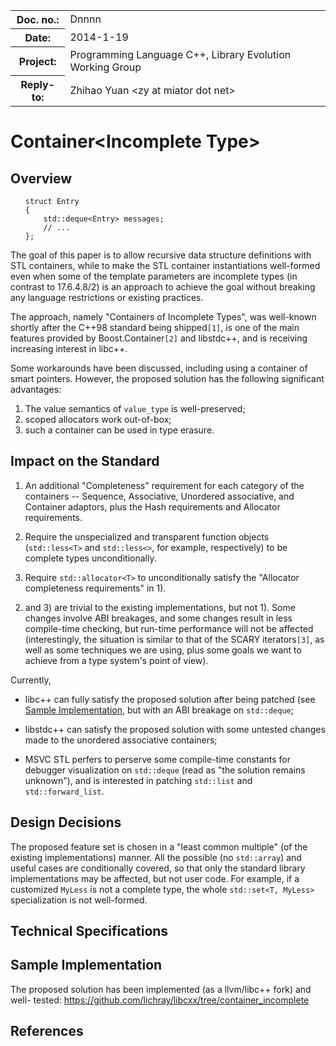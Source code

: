 <!-- maruku -o incomplete.html incomplete.md -->

<style type="text/css">
pre>code { display: block; margin-left: 2em; }
code { white-space: pre-wrap; }
ins { text-decoration: none; font-weight: bold; background-color: #A0FFA0 }
del { text-decoration: line-through; background-color: #FFA0A0 }
</style>

<table><tbody>
<tr><th>Doc. no.:</th>	<td>Dnnnn</td></tr>
<tr><th>Date:</th>	<td>2014-1-19</td></tr>
<tr><th>Project:</th>	<td>Programming Language C++, Library Evolution Working Group</td></tr>
<tr><th>Reply-to:</th>	<td>Zhihao Yuan &lt;zy at miator dot net&gt;</td></tr>
</tbody></table>

# Container&lt;Incomplete Type&gt;

## Overview

    struct Entry
    {
        std::deque<Entry> messages;
        // ...
    };

The goal of this paper is to allow recursive data structure definitions
with STL containers, while to make the STL container instantiations well-formed
even when some of the template parameters are incomplete types (in contrast to
17.6.4.8/2) is an approach to achieve the goal without breaking any language
restrictions or existing practices.

The approach, namely "Containers of Incomplete Types", was well-known shortly
after the C++98 standard being shipped`[1]`, is one of the main features
provided by Boost.Container`[2]` and libstdc++, and is receiving increasing
interest in libc++.

Some workarounds have been discussed, including using a container of smart
pointers.  However, the proposed solution has the following significant
advantages:

 1. The value semantics of `value_type` is well-preserved;
 2. scoped allocators work out-of-box;
 3. such a container can be used in type erasure.


## Impact on the Standard

 1. An additional "Completeness" requirement for each category of the
    containers -- Sequence, Associative, Unordered associative, and Container
    adaptors, plus the Hash requirements and Allocator requirements.

 2. Require the unspecialized and transparent function objects (`std::less<T>`
    and `std::less<>`, for example, respectively) to be complete types
    unconditionally.

 3. Require `std::allocator<T>` to unconditionally satisfy the "Allocator
    completeness requirements" in 1).

2) and 3) are trivial to the existing implementations, but not 1).  Some
changes involve ABI breakages, and some changes result in less compile-time
checking, but run-time performance will not be affected (interestingly, the
situation is similar to that of the SCARY iterators`[3]`, as well as some
techniques we are using, plus some goals we want to achieve from a type
system's point of view).

Currently,

 * libc++ can fully satisfy the proposed solution after being patched (see
   [Sample Implementation](#sample_implementation), but with an ABI breakage
   on `std::deque`;

 * libstdc++ can satisfy the proposed solution with some untested changes made
   to the unordered associative containers;

 * MSVC STL perfers to perserve some compile-time constants for debugger
   visualization on `std::deque` (read as "the solution remains unknown"), and
   is interested in patching `std::list` and `std::forward_list`.


## Design Decisions

The proposed feature set is chosen in a "least common multiple" (of the
existing implementations) manner.  All the possible (no `std::array`) and
useful cases are conditionally covered, so that only the standard library
implementations may be affected, but not user code.  For example, if a
customized `MyLess` is not a complete type, the whole `std::set<T, MyLess>`
specialization is not well-formed.


## Technical Specifications

## Sample Implementation

The proposed solution has been implemented (as a llvm/libc++ fork) and well-
tested: <https://github.com/lichray/libcxx/tree/container_incomplete>


## References

